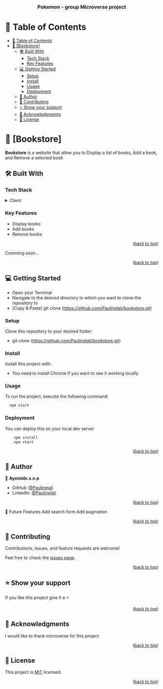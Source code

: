 <a name="readme-top"></a>

<div align="center">
  <br/>
  <h3><b>Pokemon - group Microverse project</b></h3>

</div>

# 📗 Table of Contents

- [📗 Table of Contents](#-table-of-contents)
- [📖 \[Bookstore\] ](#-bookstore-)
  - [🛠 Built With ](#-built-with-)
    - [Tech Stack ](#tech-stack-)
    - [Key Features](#key-features)
  - [💻 Getting Started ](#-getting-started-)
    - [Setup](#setup)
    - [Install](#install)
    - [Usage](#usage)
    - [Deployment](#deployment)
  - [👥 Author ](#-author-)
  - [🤝 Contributing ](#-contributing-)
  - [⭐️ Show your support ](#️-show-your-support-)
  - [🙏 Acknowledgments ](#-acknowledgments-)
  - [📝 License ](#-license-)

# 📖 [Bookstore] <a name="about-project"></a>

**Bookstore** is a website that allow you to Display a list of books, Add a book, and Remove a selected book

## 🛠 Built With <a name="built-with"></a>

### Tech Stack <a name="tech-stack"></a>

<details>
  <summary>Client</summary>
  <ul>
    <li><a href="#">JS</a></li>
    <li><a href="#">HTML</a></li>
    <li><a href="#">CSS</a></li>
    <li><a href="#">Webpack</a></li>
    <li><a href="#">ReactJS</a></li>
    <li><a href="#">Redux</a></li>
  </ul>
</details>

### Key Features
- Display books
- Add books
- Remove books

<p align="right">(<a href="#readme-top">back to top</a>)</p>

<!-- LIVE DEMO -->
Comming soon...

<p align="right">(<a href="#readme-top">back to top</a>)</p>

<!-- GETTING STARTED -->

## 💻 Getting Started <a name="getting-started"></a>

- Open your Terminal
- Navigate to the desired directory to which you want to clone the repository to
- [Copy & Paste] git clone (https://github.com/Paulinelali/bookstore.git)

### Setup

Clone this repository to your desired folder:

- git clone (https://github.com/Paulinelali/bookstore.git)

### Install

Install this project with:

- You need to install Chrome if you want to see it working locally

### Usage

To run the project, execute the following command:

```sh
  npm start
```

### Deployment

You can deploy this on your local dev server

```sh
    npm install
    npm start
```

<p align="right">(<a href="#readme-top">back to top</a>)</p>

<!-- AUTHOR -->

## 👥 Author <a name="authors"></a>


👤 **Ayomide.s.e.p**
- GitHub: [@Paulinelali](https://github.com/Paulinelali)
- LinkedIn: [@Paulinelali](https://www.linkedin.com/in/ayomide-emmanuel-1353b31b9/)

<p align="right">(<a href="#readme-top">back to top</a>)</p>

🔭 Future Features
Add search form
Add pagination

<p align="right">(<a href="#readme-top">back to top</a>)</p>

<!-- CONTRIBUTING -->

## 🤝 Contributing <a name="contributing"></a>

Contributions, issues, and feature requests are welcome!

Feel free to check the [issues page](https://github.com/Paulinelali/bookstore/issues).

<p align="right">(<a href="#readme-top">back to top</a>)</p>

<!-- SUPPORT -->

## ⭐️ Show your support <a name="support"></a>

If you like this project give it a ⭐️

<p align="right">(<a href="#readme-top">back to top</a>)</p>

<!-- ACKNOWLEDGEMENTS -->

## 🙏 Acknowledgments <a name="acknowledgements"></a>

I would like to thank microverse for this project

<p align="right">(<a href="#readme-top">back to top</a>)</p>

<!-- LICENSE -->

## 📝 License <a name="license"></a>

This project is [MIT](./MIT.md) licensed.

<p align="right">(<a href="#readme-top">back to top</a>)</p>

<a name="readme-top"></a>
